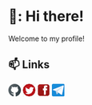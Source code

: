
# 👋: Hi there!
Welcome to my profile!
              
## :mailbox: Links
<!-- [![name](link to image on GH)](link to your URL) -->
<!-- /assets/images/electrocat.png -->
[![Github](images/gh.png)](https://ivan100kg.github.io/)
[![Twitter](images/tw.png)](https://twitter.com/Ivan100kg)
[![Facebook](images/fb.png)](https://facebook.com/profile.php?id=100007209557127)
[![Telegram](images/tg.png)](https://t.me/ivan100kg)
